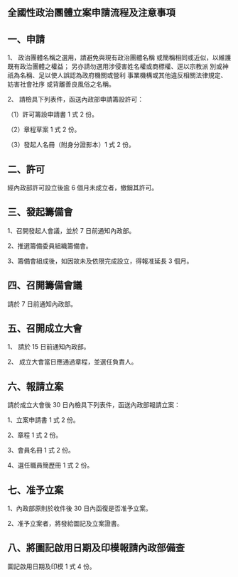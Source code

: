 全國性政治團體立案申請流程及注意事項
------------------------------------

一、申請
--------

1、 政治團體名稱之選用，請避免與現有政治團體名稱
或簡稱相同或近似，以維護既有政治團體之權益；
另亦請勿選用涉侵害姓名權或商標權、逕以宗教派
別或神祇為名稱、足以使人誤認為政府機關或營利
事業機構或其他違反相關法律規定、妨害社會社序
或背離善良風俗之名稱。

2、 請檢具下列表件，函送內政部申請籌設許可：

（1）許可籌設申請書 1 式 2 份。

（2）章程草案 1 式 2 份。

（3）發起人名冊（附身分證影本）1 式 2 份。


二、許可
--------

經內政部許可設立後逾 6 個月未成立者，撤銷其許可。


三、發起籌備會
--------------

1、召開發起人會議，並於 7 日前通知內政部。

2、推選籌備委員組織籌備會。

3、籌備會組成後，如因故未及依限完成設立，得報准延長 3 個月。


四、召開籌備會議
----------------

請於 7 日前通知內政部。


五、召開成立大會
----------------

1、 請於 15 日前通知內政部。

2、 成立大會當日應通過章程，並選任負責人。


六、報請立案
------------

請於成立大會後 30 日內檢具下列表件，函送內政部報請立案：

1、立案申請書 1 式 2 份。

2、章程 1 式 2 份。

3、會員名冊 1 式 2 份。

4、選任職員簡歷冊 1 式 2 份。


七、准予立案
------------

1、內政部原則於收件後 30 日內函復是否准予立案。

2、准予立案者，將發給圖記及立案證書。


八、將圖記啟用日期及印模報請內政部備查
--------------------------------------

圖記啟用日期及印模 1 式 4 份。

